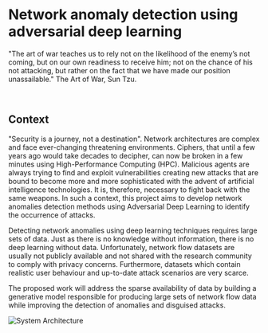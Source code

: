 # Network anomaly detection using adversarial deep learning

"The art of war teaches us to rely not on the likelihood of the enemy’s not coming, but on our own readiness to receive him; not on the chance of his not attacking, but rather on the fact that we have made our position unassailable." 
The Art of War, Sun Tzu.

<br >

## Context
   
"Security is a journey, not a destination". Network architectures are complex and face ever-changing threatening environments. Ciphers, that until a few years ago would take decades to decipher, can now be broken in a few minutes using High-Performance Computing (HPC).
Malicious agents are always trying to find and exploit vulnerabilities creating new attacks that are bound to become more and more sophisticated with the advent of artificial intelligence technologies. 
It is, therefore, necessary to fight back with the same weapons. In such a context, this project aims to develop network anomalies detection methods using Adversarial Deep Learning to identify the occurrence of attacks.
	
Detecting network anomalies using deep learning techniques requires large sets of data. Just as there is no knowledge without information, there is no deep learning without data. Unfortunately, network flow datasets are usually not publicly available and not shared with the research community to comply with privacy concerns. Furthermore,  datasets which contain realistic user behaviour and up-to-date attack scenarios are very scarce.

The proposed work will address the sparse availability of data by building a generative model responsible for producing large sets of network flow data while improving the detection of anomalies and disguised attacks.


![System Architecture](../master/System_Architecture/System.png)